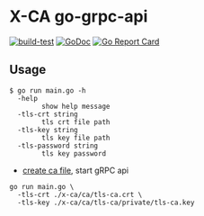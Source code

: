 # X-CA go-grpc-api

[![build-test](https://github.com/x-ca/go-grpc-api/actions/workflows/workflow.yaml/badge.svg)](https://github.com/x-ca/go-grpc-api/actions/workflows/workflow.yaml)
[![GoDoc](https://godoc.org/github.com/x-ca/go-grpc-api?status.svg)](https://pkg.go.dev/github.com/x-ca/go-grpc-api)
[![Go Report Card](https://goreportcard.com/badge/github.com/x-ca/go-grpc-api)](https://goreportcard.com/report/github.com/x-ca/go-grpc-api)

## Usage

```
$ go run main.go -h
  -help
    	show help message
  -tls-crt string
    	tls crt file path
  -tls-key string
    	tls key file path
  -tls-password string
    	tls key password
```

- [create ca file](https://github.com/x-ca/go-ca), start gRPC api

```
go run main.go \
  -tls-crt ./x-ca/ca/tls-ca.crt \
  -tls-key ./x-ca/ca/tls-ca/private/tls-ca.key
```
